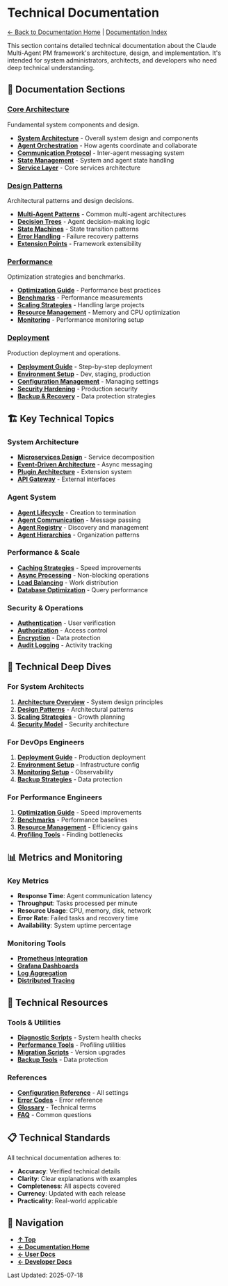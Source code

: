 # Technical Documentation

[← Back to Documentation Home](../README.md) | [Documentation Index](../index.md)

This section contains detailed technical documentation about the Claude Multi-Agent PM framework's architecture, design, and implementation. It's intended for system administrators, architects, and developers who need deep technical understanding.

## 📐 Documentation Sections

### [Core Architecture](./core/README.md)
Fundamental system components and design.

- **[System Architecture](./core/architecture.md)** - Overall system design and components
- **[Agent Orchestration](./core/orchestration.md)** - How agents coordinate and collaborate
- **[Communication Protocol](./core/communication.md)** - Inter-agent messaging system
- **[State Management](./core/state-management.md)** - System and agent state handling
- **[Service Layer](./core/services.md)** - Core services architecture

### [Design Patterns](./design/README.md)
Architectural patterns and design decisions.

- **[Multi-Agent Patterns](./design/patterns.md)** - Common multi-agent architectures
- **[Decision Trees](./design/decision-trees.md)** - Agent decision-making logic
- **[State Machines](./design/state-machines.md)** - State transition patterns
- **[Error Handling](./design/error-handling.md)** - Failure recovery patterns
- **[Extension Points](./design/extension-points.md)** - Framework extensibility

### [Performance](./performance/README.md)
Optimization strategies and benchmarks.

- **[Optimization Guide](./performance/optimization.md)** - Performance best practices
- **[Benchmarks](./performance/benchmarks.md)** - Performance measurements
- **[Scaling Strategies](./performance/scaling.md)** - Handling large projects
- **[Resource Management](./performance/resources.md)** - Memory and CPU optimization
- **[Monitoring](./performance/monitoring.md)** - Performance monitoring setup

### [Deployment](./deployment/README.md)
Production deployment and operations.

- **[Deployment Guide](./deployment/guide.md)** - Step-by-step deployment
- **[Environment Setup](./deployment/environments.md)** - Dev, staging, production
- **[Configuration Management](./deployment/configuration.md)** - Managing settings
- **[Security Hardening](./deployment/security.md)** - Production security
- **[Backup & Recovery](./deployment/backup.md)** - Data protection strategies

## 🏗️ Key Technical Topics

### System Architecture
- **[Microservices Design](./core/architecture.md#microservices)** - Service decomposition
- **[Event-Driven Architecture](./core/architecture.md#event-driven)** - Async messaging
- **[Plugin Architecture](./core/architecture.md#plugins)** - Extension system
- **[API Gateway](./core/architecture.md#api-gateway)** - External interfaces

### Agent System
- **[Agent Lifecycle](./core/orchestration.md#lifecycle)** - Creation to termination
- **[Agent Communication](./core/communication.md)** - Message passing
- **[Agent Registry](./core/orchestration.md#registry)** - Discovery and management
- **[Agent Hierarchies](./design/patterns.md#hierarchies)** - Organization patterns

### Performance & Scale
- **[Caching Strategies](./performance/optimization.md#caching)** - Speed improvements
- **[Async Processing](./performance/optimization.md#async)** - Non-blocking operations
- **[Load Balancing](./performance/scaling.md#load-balancing)** - Work distribution
- **[Database Optimization](./performance/optimization.md#database)** - Query performance

### Security & Operations
- **[Authentication](./deployment/security.md#authentication)** - User verification
- **[Authorization](./deployment/security.md#authorization)** - Access control
- **[Encryption](./deployment/security.md#encryption)** - Data protection
- **[Audit Logging](./deployment/security.md#audit)** - Activity tracking

## 🔬 Technical Deep Dives

### For System Architects
1. **[Architecture Overview](./core/architecture.md)** - System design principles
2. **[Design Patterns](./design/patterns.md)** - Architectural patterns
3. **[Scaling Strategies](./performance/scaling.md)** - Growth planning
4. **[Security Model](./deployment/security.md)** - Security architecture

### For DevOps Engineers
1. **[Deployment Guide](./deployment/guide.md)** - Production deployment
2. **[Environment Setup](./deployment/environments.md)** - Infrastructure config
3. **[Monitoring Setup](./performance/monitoring.md)** - Observability
4. **[Backup Strategies](./deployment/backup.md)** - Data protection

### For Performance Engineers
1. **[Optimization Guide](./performance/optimization.md)** - Speed improvements
2. **[Benchmarks](./performance/benchmarks.md)** - Performance baselines
3. **[Resource Management](./performance/resources.md)** - Efficiency gains
4. **[Profiling Tools](./performance/monitoring.md#profiling)** - Finding bottlenecks

## 📊 Metrics and Monitoring

### Key Metrics
- **Response Time**: Agent communication latency
- **Throughput**: Tasks processed per minute
- **Resource Usage**: CPU, memory, disk, network
- **Error Rate**: Failed tasks and recovery time
- **Availability**: System uptime percentage

### Monitoring Tools
- **[Prometheus Integration](./performance/monitoring.md#prometheus)**
- **[Grafana Dashboards](./performance/monitoring.md#grafana)**
- **[Log Aggregation](./performance/monitoring.md#logging)**
- **[Distributed Tracing](./performance/monitoring.md#tracing)**

## 🔧 Technical Resources

### Tools & Utilities
- **[Diagnostic Scripts](./tools/diagnostics.md)** - System health checks
- **[Performance Tools](./tools/performance.md)** - Profiling utilities
- **[Migration Scripts](./tools/migration.md)** - Version upgrades
- **[Backup Tools](./tools/backup.md)** - Data protection

### References
- **[Configuration Reference](./reference/configuration.md)** - All settings
- **[Error Codes](./reference/errors.md)** - Error reference
- **[Glossary](./reference/glossary.md)** - Technical terms
- **[FAQ](./reference/faq.md)** - Common questions

## 📋 Technical Standards

All technical documentation adheres to:
- **Accuracy**: Verified technical details
- **Clarity**: Clear explanations with examples
- **Completeness**: All aspects covered
- **Currency**: Updated with each release
- **Practicality**: Real-world applicable

## 🔄 Navigation

- **[↑ Top](#technical-documentation)**
- **[← Documentation Home](../README.md)**
- **[← User Docs](../user/README.md)**
- **[← Developer Docs](../developer/README.md)**

Last Updated: 2025-07-18